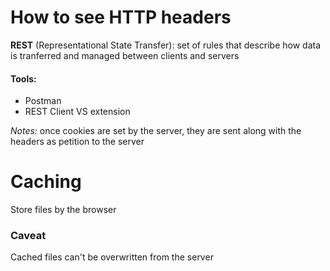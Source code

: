 # How to see HTTP headers

**REST** (Representational State Transfer): set of rules that describe how data is tranferred and managed between clients and servers

#### Tools: 
- Postman
- REST Client VS extension

*Notes:* once cookies are set by the server, they are sent along with the headers as petition to the server

# Caching
Store files by the browser
### Caveat
Cached files can't be overwritten from the server